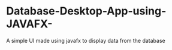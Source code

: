 # Database-Desktop-App-using-JAVAFX-
A simple UI made using javafx to display data from the database 
